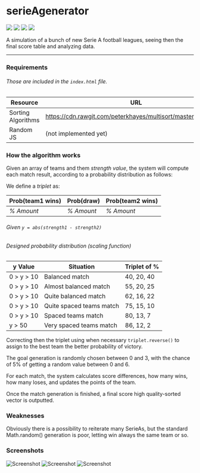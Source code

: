 # serieAgenerator
![](https://img.shields.io/github/languages/code-size/eltarsilence/serieAgenerator.svg) 
![](https://img.shields.io/badge/language-JavaScript-yellow.svg) 
![](https://img.shields.io/badge/idea-Numberphile_video-green.svg) 
![](https://img.shields.io/badge/weakness-to_be_fixed-critical.svg)
 
A simulation of a bunch of new Serie A football leagues, seeing then the final score table and analyzing data.

------------

### Requirements
###### Those are included in the ` index.html ` file.
| Resource |  URL |
| ------------ | ------------ |
|  Sorting Algorithms  | https://cdn.rawgit.com/peterkhayes/multisort/master/multisort.js   |
| Random JS  |  (not implemented yet)   |

### How the algorithm works
Given an array of teams and them *strength value*, the system will compute each match result, according to a probability distribution as follows:

We define a *triplet* as:

| Prob(team1 wins)  | Prob(draw)  | Prob(team2 wins)  |
| ------------ | ------------ | ------------ |
|*% Amount*  | *% Amount* | *% Amount*  | 

###### Given `y = abs(strength1 - strength2)`

###### Designed probability distribution (scaling function)
| y Value  | Situation  | Triplet of % | 
| ------------ | ------------ | ------------ |
| 0 > y > 10  | Balanced match  |  40, 20, 40  |
|  0 > y > 10  | Almost balanced match  | 55, 20, 25 |
|  0 > y > 10 |  Quite balanced match | 62, 16, 22 |
| 0 > y > 10   | Quite spaced teams match | 75, 15, 10 |
| 0 > y > 10 |  Spaced teams match | 80, 13, 7 |
| y > 50 | Very spaced teams match | 86, 12, 2 |

Correcting then the triplet using when necessary `triplet.reverse()` to assign to the best team the better probability of victory.

The goal generation is randomly chosen between 0 and 3, with the chance of 5% of getting a random value between 0 and 6.

For each match, the system calculates score differences, how many wins, how many loses, and updates the points of the team.

Once the match generation is finished, a final score high quality-sorted vector is outputted.

### Weaknesses
Obviously there is a possibility to reiterate many SerieAs, but the standard Math.random() generation is poor, letting win always the same team or so.

### Screenshots
![Screenshot](https://i.gyazo.com/6777ba2f7dd3988af2311db4cb439d49.png)
![Screenshot](https://i.gyazo.com/f7df4ef6d62570ec5c93e756c8a99188.png)
![Screenshot](https://i.gyazo.com/7ec314d54ae05e1dbd007c27cfdb5fe9.png)

